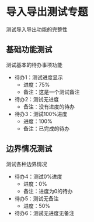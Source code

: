 # 导入导出测试专题
测试导入导出功能的完整性

## 基础功能测试
测试基本的待办事项功能

- 待办1：测试进度显示
  - 进度：75%
  - 备注：这是一个测试备注
- 待办2：测试无进度
  - 备注：没有进度的待办
- 待办3：测试100%进度
  - 进度：100%
  - 备注：已完成的待办

## 边界情况测试
测试各种边界情况

- 待办4：测试0%进度
  - 进度：0%
  - 备注：进度为0的待办
- 待办5：测试无备注
  - 进度：50%
- 待办6：测试无进度无备注 